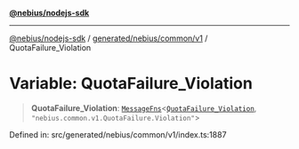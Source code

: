 [**@nebius/nodejs-sdk**](../../../../../README.md)

---

[@nebius/nodejs-sdk](../../../../../README.md) / [generated/nebius/common/v1](../README.md) / QuotaFailure_Violation

# Variable: QuotaFailure_Violation

> **QuotaFailure_Violation**: [`MessageFns`](../../../../../runtime/protos/core/interfaces/MessageFns.md)\<[`QuotaFailure_Violation`](../interfaces/QuotaFailure_Violation.md), `"nebius.common.v1.QuotaFailure.Violation"`\>

Defined in: src/generated/nebius/common/v1/index.ts:1887
